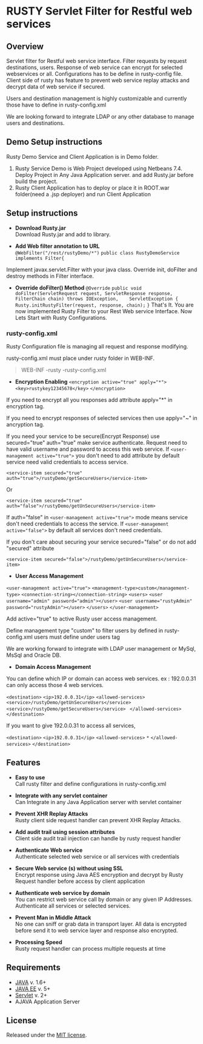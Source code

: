 # RUSTY Servlet Filter for Restful web services

## Overview

Servlet filter for Restful web service interface. Filter requests by request destinations, users. Response of web service can encrypt for selected webservices or all. Configurations has to be define in rusty-config file. Client side of rusty has feature to prevent web service replay attacks and decrypt data of web service if secured. 

Users and destination management is highly customizable and currently those have to define in rusty-config.xml

We are looking forward to integrate LDAP or any other database to manage users and destinations.

## Demo Setup instructions

Rusty Demo Service and Client Application is in Demo folder.

1. Rusty Service Demo is Web Project developed using Netbeans 7.4. Deploy Project in Any Java Application server. and add Rusty.jar before build the project.
2. Rusty Client Application has to deploy or place it in ROOT.war folder(need a .jsp deployer) and run Client Application


## Setup instructions

* **Download Rusty.jar**  
 Download Rusty.jar and add to library.

* **Add Web filter annotation to URL**  
 `@WebFilter("/rest/rustyDemo/*")`
 `public class RustyDemoService implements Filter{`

 Implement javax.servlet.Filter with your java class. Override init, doFilter and destroy methods in Filter interface.
 
* **Override doFilter() Method**
 `@Override`
    `public void doFilter(ServletRequest request, ServletResponse response, FilterChain chain) throws IOException,    ServletException {`
        `Rusty.initRustyFilter(request, response, chain);`
    `}`
 That's It. You are now implemented Rusty Filter to your Rest Web service Interface. Now Lets Start with Rusty Configurations.

### rusty-config.xml
 
 Rusty Configuration file is managing all request and response modifying.
 
 rusty-config.xml must place under rusty folder in WEB-INF.
 
 > WEB-INF
>  -rusty
>   -rusty-config.xml

* **Encryption Enabling**
 `<encryption active="true" apply="*">`
     `<key>rustykey12345678</key>`
 `</encryption>`
 
 If you need to encrypt all you responses add attribute apply="*" in encryption tag.
 
 If you need to encrypt responses of selected services then use apply="~" in ancryption tag.
 
 If you need your service to be secure(Encrypt Response) use secured="true"
 auth="true" make service authenticate. Request need to have valid username and password to access this web service. If `<user-management active="true">` you don't need to add attribute by default service need valid credentials to access service.

 `<service-item secured="true" auth="true">/rustyDemo/getSecureUsers</service-item>` 

Or

`<service-item secured="true" auth="false">/rustyDemo/getUnSecureUsers</service-item>`

If auth="false" in `<user-management active="true">` mode means service don't need credentials to access the service. If `<user-management active="false">` by default all services don't need credentials.

 If you don't care about securing your service secured="false" or do not add "secured" attribute
 
 `<service-item secured="false">/rustyDemo/getUnSecureUsers</service-item> `
 
* **User Access Management** 
 
 `<user-management active="true">`
     `<management-type>custom</management-type>`
     `<connection-string></connection-string>`
     `<users>`
        `<user username="admin" password="admin"></user>`
        `<user username="rustyAdmin" password="rustyAdmin"></user>`
     `</users>`
 `</user-management>`
 
 Add active="true" to active Rusty user access management.
 
 Define management type "custom" to filter users by defined in rusty-config.xml 
 users must define under users tag
 
 We are working forward to integrate with LDAP user management or MySql, MsSql and Oracle DB.
 
* **Domain Access Management** 

 You can define which IP or domain can access web services. ex : 192.0.0.31 can only access those 4 web services.
 
 `<destination>`
    `<ip>192.0.0.31</ip>`
    `<allowed-services>`
        `<service>/rustyDemo/getUnSecureUsers</service> `
        `<service>/rustyDemo/getSecureUsers</service> `
    `</allowed-services>`
 `</destination>`
 
 If you want to give 192.0.0.31 to access all services,
 
 `<destination>`
      `<ip>192.0.0.31</ip>`
      `<allowed-services>`
          `*`
      `</allowed-services>`
 `</destination>`



## Features

* **Easy to use**  
 Call rusty filter and define configurations in rusty-config.xml

* **Integrate with any servlet container**  
 Can Integrate in any Java Application server with servlet container

* **Prevent XHR Replay Attacks**  
 Rusty client side request handler can prevent XHR Replay Attacks. 

* **Add audit trail using session attributes**  
 Client side audit trail injection can handle by rusty request handler

* **Authenticate Web service**  
 Authenticate selected web service or all services with credentials

* **Secure Web service (s) without using SSL**  
 Encrypt response using Java AES encryption and decrypt by Rusty Request handler before access by client application

* **Authenticate web service by domain**  
 You can restrict web service call by domain or any given IP Addresses. Authenticate all services or selected services.

* **Prevent Man in Middle Attack**  
 No one can sniff or grab data in transport layer. All data is encrypted before send it to web service layer and response also encrypted.

* **Processing Speed**  
 Rusty request handler can process multiple requests at time


## Requirements

* [JAVA](http://jquery.com/) v. 1.6+
* [JAVA EE](http://jquery.com/) v. 5+
* [Servlet](http://jquery.com/) v. 2+
* AJAVA Application Server

## License
Released under the [MIT license](http://www.opensource.org/licenses/MIT).
